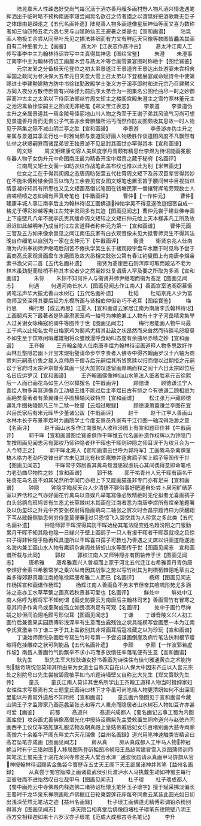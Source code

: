 <!-- { "loadSidebar": true } -->
　　陆晃嘉禾人性疎逸好交尚气每沉湎于酒亦善丹雘多画村野人物凡酒兴情逸遇笔挥洒出于临时略不预构南唐李璟尝闻晃名欲召之侍者譛之以谓晃好把酒歌舞无臣子之体璟由是疎逺之【五代名画补遗】陆晃善人物多画道像星辰神仙等而又喜为数称者如三仙四畅五老六逸七贤与山隂防仙五王避暑之类是也【宣和画谱】
　　陆晃画人物极工余尝从同里叶氏见之描法甚细而有力又有觧厄天官像等数图皆麤盖其画自有二种细者为上【画鉴】
　　髙太冲【江表志作髙冲古】
　　髙太冲江南人工传写事李中主为翰林待诏尝写中主真得其神思【图绘宝鉴】
　　朱澄
　　朱澄事江南李中主为翰林待诏工画屋木尝与髙太冲等合画雪景宴图时称絶手【图绘寳鉴】
　　元宗友爱之分备极天伦登位之初太弟景遂江王景逷齐王景达出处游宴未尝相舍军国之政同为参决保大五年元日天忽大雪上召太弟以下登楼展宴咸命赋诗令中使第赐进士李建勲建勲方防中书徐铉勤政殿学士张义方于溪亭即时和进元宗乃召建勲义方同入夜分方散侍臣皆有兴咏徐为前后序太弟合为一图集名公图绘曲尽一时之妙御容髙冲古主之太弟以下侍臣法部丝竹周文矩主之楼阁宫殿朱澄主之雪竹寒林董元主之池沼禽鱼徐崇嗣主之图成无非絶笔【郑文宝江表志】
　　李景道
　　李景道伪主升之亲属景道其一焉金陵号佳丽地山川人物之秀至于王谢子弟其风流气习尚可想见景道善丹青而无贵公子气盖亦余膏賸馥所沾丐而然作防友图颇极其思故一时人物见于燕集之际不减山阴兰亭之胜【宣和画谱】
　　李景游
　　李景游亦伪主升之亲属与景道其季孟行也一时雅尚颇与景道同好画人物极胜作谈道图风度不凡飘然有仙举之状璟嗣昪而诸昆弟皆王独景游不见显封其画世亦罕得其本【宣和画谱】
　　周文矩
　　周文矩建康句容人美风度学丹青颇有精思仕李煜为待诏能画冕服车器人物子女伪升元中命图南庄最为精备开宝中煜贡之藏于秘府【名画评】
　　江南周文矩士女面一如昉衣纹作战笔此盖布纹也惟以此为别【米芾画史】
　　仕女之工在于得其闺阁之态唐周昉张萱五代杜霄周文矩下及苏汉臣辈皆得其妙在不施朱傅粉镂金佩玉以饰为工余尝见宫女图文矩笔也置玉笛于腰间带中目视指爪情意凝竚知其有所思也又见文矩画髙僧试笔图在钱塘民家一僧攘臂挥笔旁观数士人咨嗟啧啧之态如闻有声真竒笔也【牛戬画评】
　　曹仲【一作仲元】
　　曹仲建康丰城人事江南李后主为翰林待诏工画佛道神始学吴不得意遂改迹细宻自成一格尤于傅彩妙越等夷江左梵宇灵祠多有其迹【图画见闻志】曹仲元尝于建业佛寺画上下座壁凡八年不就李氏责其缓命周文矩较之文矩曰仲元绘上天本様非凡工所及故迟迟如此越明年乃成当时江左言道释者称仲元为第一【宣和画谱】
　　曹仲元画三官及五方如来像余曽见之闻江南伍氏家有白衣观音像未见大抵曹师灵生不得其法晚自作细笔以自别为一家在支仲元下【牛戬画评】
　　衞贤
　　衞贤京兆人仕南唐为内供奉初师尹继昭后刻苦不倦执学吴生长于楼观殿宇盘车水磨于时见称予尝于富商髙氏家观贤画盘车水磨图及故大丞相文懿张公第有春江钓叟图上有南唐李煜金索书渔父词二首【五代名画补遗】
　　衞贤为髙崖巨石则浑厚可取而皴法不老为林木虽劲挺而枝梢不称其本论者少之然至妙处复谓唐人罕及要之所取为多焉【宣和画谱】
　　朱悰
　　朱悰不知何许人与衞贤并师尹继昭而衞为髙足【图画见闻志】
　　何遇
　　何遇河南长水人【图画见闻志作江南人】善画宫室池阁窃慕衞贤笔法声华大振尤善山水树石【五代名画补遗】
　　杜韬
　　杜韬京兆人少为富商师卫贤深得其要后延为东榻所画与贤相伯仲但竒巧不老耳【图绘寳鉴】
　　梅行思
　　梅行思【或云再思】江夏人【宣和画谱云家居江南为南唐李氏翰林待诏】工画鬭鸡天下最著者是陈康肃家笼鸡一轴号为神絶兼工人物有十才子河岳精灵集举人过关谢女咏梅寇豹骑牛等图传于世【图画见闻志】
　　梅行思能画人物牛马最工于鸡以此知名世号曰梅家鸡为鬭鸡尤精其赴敌之状昂然而来耸然而待磔毛怒瘿莫不如生至于饮啄闲暇雌雄相将众雏散漫呼食助叫态度有余曲尽赤帻之妙【宣和画谱】
　　王齐翰
　　王齐翰金陵人仕南唐李煜为翰林待诏画道释人物多思致好作山林丘壑隠岩幽卜开宝末煜衔璧请命歩卒李贵者入佛寺中得齐翰画罗汉十六轴为商贾刘元嗣髙价售之载入京师质于僧寺后元嗣偿其所贷愿赎以归而僧以过期拒之元嗣讼于官府时太宗尹京督索其画一见大加赏叹遂留画厚赐而释之阅十六日太宗即位后名曰应运罗汉【宣和画谱】
　　王齐翰画佛像神仙山水笔法入细者胜易元吉徐熙后一人而已画花鸟如生人但以獐猨名【牛戬画评】
　　顾徳谦
　　顾徳谦江宁人善绘人物多喜冩道像杂工动植王维不能过后主李煜曰古有恺之今有徳谦二顾相继为画絶矣最著者有萧翼赚兰亭图横轴风致特异【宣和画谱】
　　松江张万戸藏顾徳谦乳牛图祐陵题凡三牛二犊一牧童【云烟过眼録】
　　顾徳谦萧翼赚兰亭图在宜兴岳氏家后有米元晖毕少董诸公跋【牛戬画评】
　　赵干
　　赵干江寕人善画山水林木长于布景李煜时为画院学士今度支蔡员外家有干江行图一轴深得浩渺之意【名画评】
　　赵干画山水多作江南景杭人收秋涉图上有宣和题印佳甚【牛戬画评】
　　郭干晖【宣和画谱图绘寳鉴俱作干晖惟五代名画补遗作权辉以为钟隐门生按图画见闻志另有郭权乃师钟隐者非干晖也干晖则钟隠之师耳误干为权且合为一人今特正之】
　　郭干晖北海人【宣和画谱云世呼为郭将军】工画鸷鸟杂禽踈篁槁木格力老劲巧变锋出旷古未见其比有秋郊鹰雉并逐禽鹞子架上鹞子等图传于世【图画见闻志】
　　干晖常于郊居畜其禽鸟每澄思寂虑玩心其间偶得意即命笔格力老劲曲尽物性之妙【宣和画谱】
　　郭干祐
　　郭干祐青州人兄干晖有画名干祐善花鸟名虽不如其兄然所学同门亦相上下又能画猫虽非专门亦有足采【宣和画谱】
　　钟隠
　　钟隐字晦叔天台人少清悟不婴俗事好肥遯自处尝卜居闲旷结茅室以养恬和之气亦好画花竹禽鸟以自娱凡举笔冩像必致精絶时无伦拟者尤喜画鹞子白头翁鹖鸟班鸠皆有生态尤长草棘树木其画在江南者悉为南唐李煜所有煜亲笔题署及以伪玺印之升元中齐安张校尉得隐画鹖鸟二轴张之賔次时金昌宗题诗曰为厌翻翔下苇丛戢翰侧脑思何穷侍童莫便褰过只恐惊飞入碧空其为人珍赏之多此类【五代名画补遗】
　　钟隐师郭干晖深得其防干晖始秘其笔法隐变姓名趋汾阳之门服勤累月干晖不知其隐也隐一日縁兴于壁上画鹞子一只人有报干晖者干晖亟就视之且惊曰子得非钟隠乎隐再拜具道所以干晖喜曰孺子可教也乃善遇之丈席以讲画道隐遂驰名海内兼工画山水人物有鹰鹞杂禽周处斩蛟山水等图传于世【图画见闻志　宣和画谱所载与此同】
　　郭权
　　郭权江南人又师钟隠亦有图轴传于世【图画见闻志】
　　唐希雅
　　唐希雅嘉兴人曽祖而上家于河北五代迁江右希雅善丹青伪唐李煜好金索书希雅常学之乗兴纵竒因其战掣之势以写竹树其为荆槚柘棘翎毛草虫之类多得郊野真趣江南絶笔徐熙唐希雅二人而已【名画评】
　　杨辉【图画见闻志作杨挥宣和画谱作杨晖】
　　杨辉江南人善画鱼不务末节但奋其噞喁形势尤多涵泳之态亦工水草苹蘩之画真若秋景甚可爱也【名画评】
　　觧处中
　　觧处中江南人俗呼为解将军不知何谓【画史防要云为南唐后主翰林司艺】善画雪竹有冒寒之意其间多作禽鸟或羣聚或孤立如畏凛冽足有可观【名画评】
　　处中于画竹尽婵娟之妙但间泊翎毛颇亏形似耳【图画见闻志】
　　丁谦
　　丁谦晋陵义兴人初工画竹后兼善果实园蔬傅彩浅深率有生意而虫蠧残蚀之状具能模写尝画葱一本为江南李氏赏激亲书丁谦二字于其上盖欲别其非常画耳后寇准藏之以为珍玩【宣和画谱】
　　丁谦始师萧恱杂画后专冩生竹时号第一予尝览谦画倒崖及病竹笔法快利根节瘦缩得危挂雕瘁之状可列能品【五代名画补遗】
　　李颇
　　李颇【一作波郭若虗作坡】南昌人善画竹气韵飘举不求小巧而多放情任率落笔便有生意【宣和画谱】
　　耿先生
　　耿先生军大校耿谦女好书善画为诗徃徃有佳句雅通黄白之术能拘制魅竒瑰怳忽莫知其所由来为女道士自称天自在山人保大中因宋齐丘以入宫元宗处之别院号曰先生尝被碧霞帔手如鸟爪题诗墙壁又自称比大先生【郑文寳耿先生传】
　　童氏
　　童氏江南人莫详其世系所学出王齐翰工道释人物当时搢绅家妇女徃徃求写照焉有文士题童氏画诗曰林下才华虽可尚笔端人物更清妍如何不出深闺里能以丹青冩外邉后不知所终【宣和画谱】
　　童氏画六隐图见于宣和画谱今藏山阴王子才监簿家乃画范蠡至张志和等六人乗舟而隐居者山水树石人物如豆许亦甚可爱【画鉴】
　　前蜀
　　髙道兴
　　髙道兴成都人【蜀名画记云事王蜀为内图画库使】攻杂画尤善佛像髙僧光化中授待诏赐紫先主受敕置生祠命道兴与赵徳齐同画西平王仪仗车辂旌旗礼服法物及朝真殿上皇姑帝戚后妃女乐百堵别画大慈寺両廊髙僧六十余躯华严阁东畔丈六天花瑞像【益州名画録】道兴用笔神速触类皆精谚曰髙君坠笔亦成画【图画见闻志】
　　房从真
　　房从真成都人工甲马人物神冠絶当时有宁王猎射图人移居图陈登斫鲙图冷朝阳王昌龄常建冒雪入京图蒲师训师其笔法王蜀先主于浣花龙兴寺修圣夫人堂合水津通波侯庙请从真画甲马旍旗从官神授翰林待诏赐紫金鱼袋今寳歴寺五丈天王阁下天王部属诸神并其笔【益州名画録】
　　从真尝于蜀宫版障上画诸葛武侯引兵渡泸水人马执戴生动如神蜀主每行至彼驻而不进怡然叹曰壮哉甲马【图画见闻志】
　　杜子瓌
　　杜子瓌成都人【蜀中画苑云中寺佛殿内释迦佛二堵待诏杜懐玉笔怀玉子瓌字】擅于赋采拂淡偏长王蜀时于龙华泉东禅院画毗卢佛据红日轮乗碧莲花座每夸同辈云某装此圆光如日初出浅深莹然无笔玷之迹【益州名画録】
　　杜子瓌工画佛道尤精傅彩调铅杀粉别得其方【图画见闻志】
　　承天院吕相真堂后佛像四堵杜子瓌笔东律院壁八明王西方变相释迦如来十六罗汉亦子瓌笔【范成大成都古寺名笔记】
　　李升
